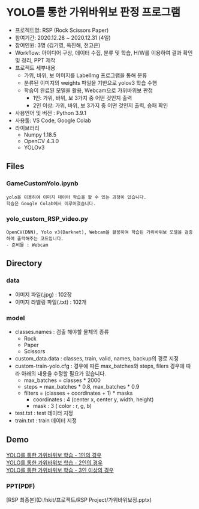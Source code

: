 # YOLO를 통한 가위바위보 판정 프로그램
- 프로젝트명: RSP (Rock Scissors Paper)
- 참여기간: 2020.12.28 ~ 2020.12.31 (4일)
- 참여인원: 3명 (김기영, 옥진해, 전고은)
- Workflow: 아이디어 구상, 데이터 수집, 분류 및 학습, H/W를 이용하여 결과 확인 및 정리, PPT 제작
- 프로젝트 세부내용
    - 가위, 바위, 보 이미지를 LabelImg 프로그램을 통해 분류
    - 분류된 이미지의 weights 파일을 기반으로 yolov3 학습 수행
    - 학습이 완료된 모델을 활용, Webcam으로 가위바위보 판정
        - 1인: 가위, 바위, 보 3가지 중 어떤 것인지 출력
        - 2인 이상: 가위, 바위, 보 3가지 중 어떤 것인지 출력, 승패 확인
- 사용언어 및 버전 : Python 3.9.1
- 사용툴: VS Code, Google Colab
- 라이브러리
    - Numpy 1.18.5
    - OpenCV 4.3.0
    - YOLOv3

## Files
### GameCustomYolo.ipynb
    yolo을 이용하여 이미지 데이터 학습을 할 수 있는 과정이 있습니다.
    학습은 Google Colab에서 이루어졌습니다.

### yolo_custom_RSP_video.py
    OpenCV(DNN), Yolo v3(Darknet), Webcam을 활용하여 학습된 가위바위보 모델을 검증하여 출력해주는 코드입니다.
    - 준비물 : Webcam

## Directory
### data
- 이미지 파일(.jpg) : 102장
- 이미지 라벨링 파일(.txt) : 102개

### model
- classes.names : 검출 해야할 물체의 종류
    - Rock
    - Paper
    - Scissors
- custom_data.data : classes, train, valid, names, backup의 경로 지정
- custom-train-yolo.cfg : 경우에 따른 max_batches와 steps, filers
    경우에 따라 아래의 내용을 수정할 필요가 있습니다.
    - max_batches = classes * 2000
    - steps = max_batches * 0.8, max_batches * 0.9
    - filters = (classes + coordinates + 1) * masks
        * coordinates : 4 (center x, center y, width, height)
        * mask : 3 ( color : r, g, b)
- test.txt : test 데이터 지정
- train.txt : train 데이터 지정

## Demo
[YOLO를 통한 가위바위보 학습 - 1인의 경우](https://youtu.be/Efdvvv-RvF0)  
[YOLO를 통한 가위바위보 학습 - 2인의 경우](https://youtu.be/x7iqZd_DmKQ)  
[YOLO를 통한 가위바위보 학습 - 3인 이상의 경우](https://youtu.be/87-4rrAkaCc)  

### PPT(PDF)   
[RSP 최종본](D:/hkit/프로젝트/RSP Project/가위바위보정.pptx)
